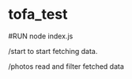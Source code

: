 # tofa_test

#RUN
node index.js


/start to start fetching data.

/photos read and filter fetched data